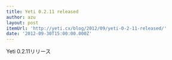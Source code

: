 ```yaml
---
title: Yeti 0.2.11 released
author: azu
layout: post
itemUrl: 'http://yeti.cx/blog/2012/09/yeti-0-2-11-released/'
date: '2012-09-30T15:00:00.000Z'
---
```

Yeti 0.2.11リリース
